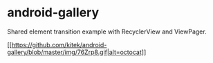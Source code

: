 # android-gallery

Shared element transition example with RecyclerView and ViewPager.

[[https://github.com/kitek/android-gallery/blob/master/img/76Zrp8.gif|alt=octocat]]
